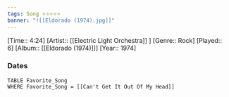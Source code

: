 ```yaml
---
tags: Song ⭐⭐⭐⭐⭐ 
banner: "![[Eldorado (1974).jpg]]"
---
```

[Time:: 4:24]
[Artist:: [[Electric Light Orchestra]] ]
[Genre:: Rock]
[Played:: 6]
[Album:: [[Eldorado (1974)]]]
[Year:: 1974]
### Dates
````dataview
TABLE Favorite_Song
WHERE Favorite_Song = [[Can't Get It Out Of My Head]]
````